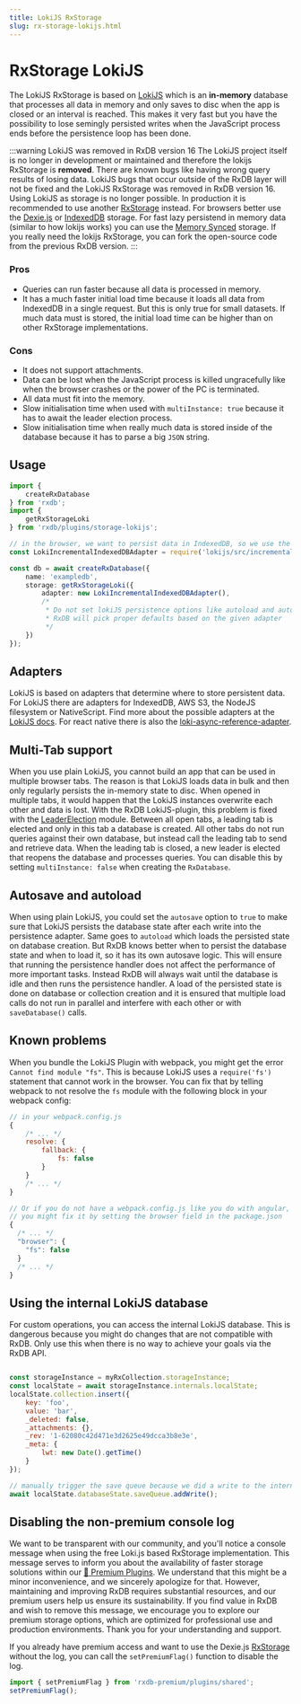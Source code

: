```yaml
---
title: LokiJS RxStorage
slug: rx-storage-lokijs.html
---
```


# RxStorage LokiJS

The LokiJS RxStorage is based on [LokiJS](https://github.com/techfort/LokiJS) which is an **in-memory** database that processes all data in memory and only saves to disc when the app is closed or an interval is reached. This makes it very fast but you have the possibility to lose semingly persisted writes when the JavaScript process ends before the persistence loop has been done.


:::warning LokiJS was removed in RxDB version 16
The LokiJS project itself is no longer in development or maintained and therefore the lokijs RxStorage is **removed**. There are known bugs like having wrong query results of losing data. LokiJS bugs that occur outside of the RxDB layer will not be fixed and the LokiJS RxStorage was removed in RxDB version 16. Using LokiJS as storage is no longer possible. In production it is recommended to use another [RxStorage](./rx-storage.md) instead. For browsers better use the [Dexie.js](./rx-storage-dexie.md) or [IndexedDB](./rx-storage-indexeddb.md) storage. For fast lazy persistend in memory data (similar to how lokijs works) you can use the [Memory Synced](./rx-storage-memory-synced.md) storage. If you really need the lokijs RxStorage, you can fork the open-source code from the previous RxDB version.
:::

### Pros

- Queries can run faster because all data is processed in memory.
- It has a much faster initial load time because it loads all data from IndexedDB in a single request. But this is only true for small datasets. If much data must is stored, the initial load time can be higher than on other RxStorage implementations.

### Cons

- It does not support attachments.
- Data can be lost when the JavaScript process is killed ungracefully like when the browser crashes or the power of the PC is terminated.
- All data must fit into the memory.
- Slow initialisation time when used with `multiInstance: true` because it has to await the leader election process.
- Slow initialisation time when really much data is stored inside of the database because it has to parse a big `JSON` string.

## Usage

```ts
import {
    createRxDatabase
} from 'rxdb';
import {
    getRxStorageLoki
} from 'rxdb/plugins/storage-lokijs';

// in the browser, we want to persist data in IndexedDB, so we use the indexeddb adapter.
const LokiIncrementalIndexedDBAdapter = require('lokijs/src/incremental-indexeddb-adapter');

const db = await createRxDatabase({
    name: 'exampledb',
    storage: getRxStorageLoki({
        adapter: new LokiIncrementalIndexedDBAdapter(),
        /* 
         * Do not set lokiJS persistence options like autoload and autosave,
         * RxDB will pick proper defaults based on the given adapter
         */
    })
});
```

## Adapters

LokiJS is based on adapters that determine where to store persistent data. For LokiJS there are adapters for IndexedDB, AWS S3, the NodeJS filesystem or NativeScript.
Find more about the possible adapters at the [LokiJS docs](https://github.com/techfort/LokiJS/blob/master/tutorials/Persistence%20Adapters.md). For react native there is also the [loki-async-reference-adapter](https://github.com/jonnyreeves/loki-async-reference-adapter).

## Multi-Tab support

When you use plain LokiJS, you cannot build an app that can be used in multiple browser tabs. The reason is that LokiJS loads data in bulk and then only regularly persists the in-memory state to disc. When opened in multiple tabs, it would happen that the LokiJS instances overwrite each other and data is lost.
With the RxDB LokiJS-plugin, this problem is fixed with the [LeaderElection](https://github.com/pubkey/broadcast-channel#using-the-leaderelection) module. Between all open tabs, a leading tab is elected and only in this tab a database is created. All other tabs do not run queries against their own database, but instead call the leading tab to send and retrieve data. When the leading tab is closed, a new leader is elected that reopens the database and processes queries. You can disable this by setting `multiInstance: false` when creating the `RxDatabase`.

## Autosave and autoload

When using plain LokiJS, you could set the `autosave` option to `true` to make sure that LokiJS persists the database state after each write into the persistence adapter. Same goes to `autoload` which loads the persisted state on database creation.
But RxDB knows better when to persist the database state and when to load it, so it has its own autosave logic. This will ensure that running the persistence handler does not affect the performance of more important tasks. Instead RxDB will always wait until the database is idle and then runs the persistence handler.
A load of the persisted state is done on database or collection creation and it is ensured that multiple load calls do not run in parallel and interfere with each other or with `saveDatabase()` calls.

## Known problems

When you bundle the LokiJS Plugin with webpack, you might get the error `Cannot find module "fs"`. This is because LokiJS uses a `require('fs')` statement that cannot work in the browser.
You can fix that by telling webpack to not resolve the `fs` module with the following block in your webpack config:

```js
// in your webpack.config.js
{
    /* ... */
    resolve: {
        fallback: {
            fs: false
        }
    }
    /* ... */
}

// Or if you do not have a webpack.config.js like you do with angular,
// you might fix it by setting the browser field in the package.json
{
  /* ... */
  "browser": {
    "fs": false
  }
  /* ... */
}

```

## Using the internal LokiJS database

For custom operations, you can access the internal LokiJS database.
This is dangerous because you might do changes that are not compatible with RxDB.
Only use this when there is no way to achieve your goals via the RxDB API.

```javascript

const storageInstance = myRxCollection.storageInstance;
const localState = await storageInstance.internals.localState;
localState.collection.insert({
    key: 'foo',
    value: 'bar',
    _deleted: false,
    _attachments: {},
    _rev: '1-62080c42d471e3d2625e49dcca3b8e3e',
    _meta: {
        lwt: new Date().getTime()
    }
});

// manually trigger the save queue because we did a write to the internal loki db. 
await localState.databaseState.saveQueue.addWrite();
```



## Disabling the non-premium console log

We want to be transparent with our community, and you'll notice a console message when using the free Loki.js based RxStorage implementation. This message serves to inform you about the availability of faster storage solutions within our [👑 Premium Plugins](/premium). We understand that this might be a minor inconvenience, and we sincerely apologize for that. However, maintaining and improving RxDB requires substantial resources, and our premium users help us ensure its sustainability. If you find value in RxDB and wish to remove this message, we encourage you to explore our premium storage options, which are optimized for professional use and production environments. Thank you for your understanding and support.

If you already have premium access and want to use the Dexie.js [RxStorage](./rx-storage.md) without the log, you can call the `setPremiumFlag()` function to disable the log.

```js
import { setPremiumFlag } from 'rxdb-premium/plugins/shared';
setPremiumFlag();
```
